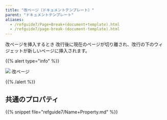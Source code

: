 ```yaml
---
title: "改ページ（ドキュメントテンプレート）"
parent: "ドキュメントテンプレート"
aliases:
  - /refguide7/Page+Break+(document+template).html
  - /refguide7/page-break-(document-template).html
---
```



改ページを挿入するとき 改行後に現在のページが切り離され、改行の下のウィジェットが新しいページに挿入されます。

{{% alert type="info" %}}

![](attachments/819203/918135.png) 改ページ

{{% /alert %}}

## 共通のプロパティ

{{% snippet file="refguide7/Name+Property.md" %}}

